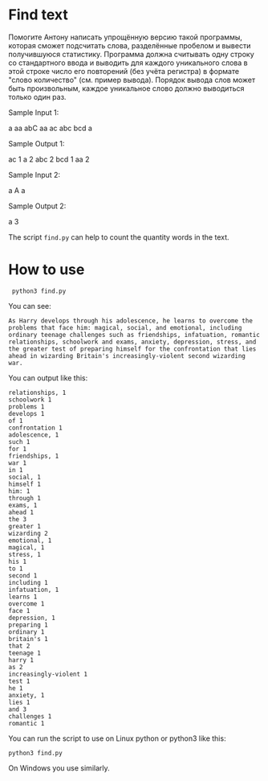 # Find text

Помогите Антону написать упрощённую версию такой программы, которая сможет подсчитать слова, разделённые пробелом и вывести получившуюся статистику.
Программа должна считывать одну строку со стандартного ввода и выводить для каждого уникального слова в этой строке число его повторений (без учёта регистра) в формате "слово количество" (см. пример вывода). 
Порядок вывода слов может быть произвольным, каждое уникальное слово﻿ должно выводиться только один раз.

Sample Input 1:

a aa abC aa ac abc bcd a

Sample Output 1:

ac 1
a 2
abc 2
bcd 1
aa 2

Sample Input 2:

a A a

Sample Output 2:

a 3

The script ```find.py``` can help to count the quantity words in the text.

# How to use

```
 python3 find.py
 ```
You can see:
```
As Harry develops through his adolescence, he learns to overcome the problems that face him: magical, social, and emotional, including ordinary teenage challenges such as friendships, infatuation, romantic relationships, schoolwork and exams, anxiety, depression, stress, and the greater test of preparing himself for the confrontation that lies ahead in wizarding Britain's increasingly-violent second wizarding war.
```

You can output like this:
```
relationships, 1
schoolwork 1
problems 1
develops 1
of 1
confrontation 1
adolescence, 1
such 1
for 1
friendships, 1
war 1
in 1
social, 1
himself 1
him: 1
through 1
exams, 1
ahead 1
the 3
greater 1
wizarding 2
emotional, 1
magical, 1
stress, 1
his 1
to 1
second 1
including 1
infatuation, 1
learns 1
overcome 1
face 1
depression, 1
preparing 1
ordinary 1
britain's 1
that 2
teenage 1
harry 1
as 2
increasingly-violent 1
test 1
he 1
anxiety, 1
lies 1
and 3
challenges 1
romantic 1

```
 

You can run the script to use on Linux python or python3 like this:

``` python3 find.py ``` 

On Windows you use similarly.